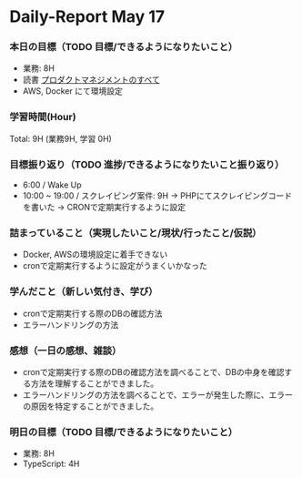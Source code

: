 # Daily-Report May 17

### 本日の目標（TODO 目標/できるようになりたいこと）
- 業務: 8H
- 読書 [プロダクトマネジメントのすべて](https://amzn.asia/d/6NJXPdP)
- AWS, Docker にて環境設定

### 学習時間(Hour)

Total: 9H (業務9H, 学習 0H)

### 目標振り返り（TODO 進捗/できるようになりたいこと振り返り）

- 6:00 / Wake Up
- 10:00 ~ 19:00 / スクレイピング案件: 9H
-> PHPにてスクレイピングコードを書いた
-> CRONで定期実行するように設定

### 詰まっていること（実現したいこと/現状/行ったこと/仮説）
- Docker, AWSの環境設定に着手できない
- cronで定期実行するように設定がうまくいかなった

### 学んだこと（新しい気付き、学び）
- cronで定期実行する際のDBの確認方法
- エラーハンドリングの方法

### 感想（一日の感想、雑談）
- cronで定期実行する際のDBの確認方法を調べることで、DBの中身を確認する方法を理解することができました。
- エラーハンドリングの方法を調べることで、エラーが発生した際に、エラーの原因を特定することができました。

### 明日の目標（TODO 目標/できるようになりたいこと）
- 業務: 8H
- TypeScript: 4H